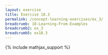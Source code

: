 ```yaml
---
layout: exercise
title: Exercise 18.3
permalink: /concept-learning-exercises/ex_3/
breadcrumb: 18-Learning-From-Examples
breadcrumb2: ex_3
breadcrumb5: ex18.3
---
```


{% include mathjax_support %}

